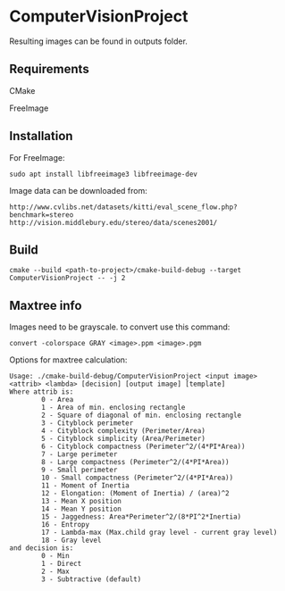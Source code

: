 # ComputerVisionProject
Resulting images can be found in outputs folder.

## Requirements
CMake

FreeImage


## Installation
For FreeImage:
```
sudo apt install libfreeimage3 libfreeimage-dev
```
Image data can be downloaded from:
```
http://www.cvlibs.net/datasets/kitti/eval_scene_flow.php?benchmark=stereo
http://vision.middlebury.edu/stereo/data/scenes2001/
```
## Build
```
cmake --build <path-to-project>/cmake-build-debug --target ComputerVisionProject -- -j 2
```
## Maxtree info
Images need to be grayscale. to convert use this command:
```
convert -colorspace GRAY <image>.ppm <image>.pgm
```
Options for maxtree calculation:
```
Usage: ./cmake-build-debug/ComputerVisionProject <input image> <attrib> <lambda> [decision] [output image] [template]
Where attrib is:
        0 - Area
        1 - Area of min. enclosing rectangle
        2 - Square of diagonal of min. enclosing rectangle
        3 - Cityblock perimeter
        4 - Cityblock complexity (Perimeter/Area)
        5 - Cityblock simplicity (Area/Perimeter)
        6 - Cityblock compactness (Perimeter^2/(4*PI*Area))
        7 - Large perimeter
        8 - Large compactness (Perimeter^2/(4*PI*Area))
        9 - Small perimeter
        10 - Small compactness (Perimeter^2/(4*PI*Area))
        11 - Moment of Inertia
        12 - Elongation: (Moment of Inertia) / (area)^2
        13 - Mean X position
        14 - Mean Y position
        15 - Jaggedness: Area*Perimeter^2/(8*PI^2*Inertia)
        16 - Entropy
        17 - Lambda-max (Max.child gray level - current gray level)
        18 - Gray level
and decision is:
        0 - Min
        1 - Direct
        2 - Max
        3 - Subtractive (default)
```

